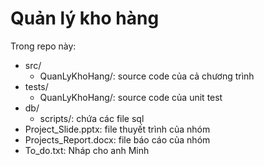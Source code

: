 # Quản lý kho hàng

Trong repo này:
* src/
    * QuanLyKhoHang/: source code của cả chương trình
* tests/
    * QuanLyKhoHang/: source code của unit test
* db/
    * scripts/: chứa các file sql 
* Project_Slide.pptx: file thuyết trình của nhóm
* Projects_Report.docx: file báo cáo của nhóm
* To_do.txt: Nháp cho anh Minh
